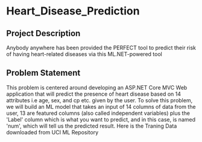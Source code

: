 # Heart_Disease_Prediction

## Project Description
Anybody anywhere has been provided the PERFECT tool to predict their risk of having heart-related diseases via this ML.NET-powered tool

## Problem Statement
This problem is centered around developing an ASP.NET Core MVC Web application that will predict the presence of heart disease based on 14 attributes i.e age, sex, and cp etc. given by the user. 
To solve this problem, we will build an ML model that takes an input of 14 columns of data from the user, 13 are featured columns (also called independent variables) plus the 'Label' column which is what you want to predict, and in this case, is named 'num', which will tell us the predicted result. 
Here is the Traning Data downloaded from UCI ML Repository
